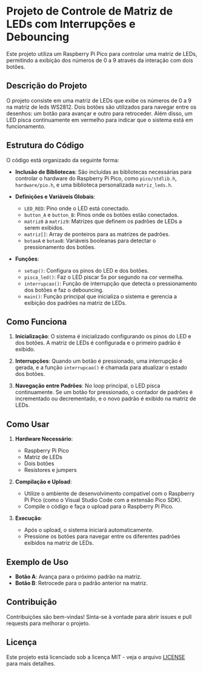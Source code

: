 # Projeto de Controle de Matriz de LEDs com Interrupções e Debouncing

Este projeto utiliza um Raspberry Pi Pico para controlar uma matriz de LEDs, permitindo a exibição dos números de 0 a 9 através da interação com dois botões.

## Descrição do Projeto

O projeto consiste em uma matriz de LEDs que exibe os números de 0 a 9 na matriz de leds WS2812. Dois botões são utilizados para navegar entre os desenhos: um botão para avançar e outro para retroceder. Além disso, um LED pisca continuamente em vermelho para indicar que o sistema está em funcionamento.

## Estrutura do Código

O código está organizado da seguinte forma:

- **Inclusão de Bibliotecas**: São incluídas as bibliotecas necessárias para controlar o hardware do Raspberry Pi Pico, como `pico/stdlib.h`, `hardware/pio.h`, e uma biblioteca personalizada `matriz_leds.h`.

- **Definições e Variáveis Globais**:
  - `LED_RED`: Pino onde o LED está conectado.
  - `button_A` e `button_B`: Pinos onde os botões estão conectados.
  - `matriz0` a `matriz9`: Matrizes que definem os padrões de LEDs a serem exibidos.
  - `matriz[]`: Array de ponteiros para as matrizes de padrões.
  - `botaoA` e `botaoB`: Variáveis booleanas para detectar o pressionamento dos botões.

- **Funções**:
  - `setup()`: Configura os pinos do LED e dos botões.
  - `pisca_led()`: Faz o LED piscar 5x por segundo na cor vermelha.
  - `interrupcao()`: Função de interrupção que detecta o pressionamento dos botões e faz o debouncing.
  - `main()`: Função principal que inicializa o sistema e gerencia a exibição dos padrões na matriz de LEDs.

## Como Funciona

1. **Inicialização**: O sistema é inicializado configurando os pinos do LED e dos botões. A matriz de LEDs é configurada e o primeiro padrão é exibido.

2. **Interrupções**: Quando um botão é pressionado, uma interrupção é gerada, e a função `interrupcao()` é chamada para atualizar o estado dos botões.

3. **Navegação entre Padrões**: No loop principal, o LED pisca continuamente. Se um botão for pressionado, o contador de padrões é incrementado ou decrementado, e o novo padrão é exibido na matriz de LEDs.

## Como Usar

1. **Hardware Necessário**:
   - Raspberry Pi Pico
   - Matriz de LEDs
   - Dois botões
   - Resistores e jumpers

2. **Compilação e Upload**:
   - Utilize o ambiente de desenvolvimento compatível com o Raspberry Pi Pico (como o Visual Studio Code com a extensão Pico SDK).
   - Compile o código e faça o upload para o Raspberry Pi Pico.

3. **Execução**:
   - Após o upload, o sistema iniciará automaticamente.
   - Pressione os botões para navegar entre os diferentes padrões exibidos na matriz de LEDs.

## Exemplo de Uso

- **Botão A**: Avança para o próximo padrão na matriz.
- **Botão B**: Retrocede para o padrão anterior na matriz.

## Contribuição

Contribuições são bem-vindas! Sinta-se à vontade para abrir issues e pull requests para melhorar o projeto.

## Licença

Este projeto está licenciado sob a licença MIT - veja o arquivo [LICENSE](LICENSE) para mais detalhes.
